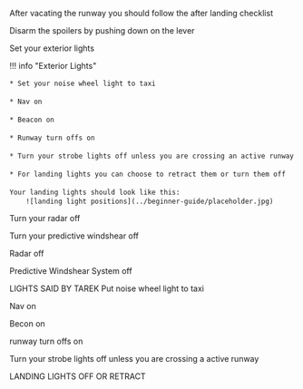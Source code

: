 After vacating the runway you should follow the after landing checklist

Disarm the spoilers by pushing down on the lever

Set your exterior lights

!!! info "Exterior Lights"

    * Set your noise wheel light to taxi

    * Nav on

    * Beacon on

    * Runway turn offs on

    * Turn your strobe lights off unless you are crossing an active runway

    * For landing lights you can choose to retract them or turn them off

    Your landing lights should look like this:
        ![landing light positions](../beginner-guide/placeholder.jpg)

Turn your radar off

Turn your predictive windshear off

Radar off

Predictive Windshear System off

LIGHTS SAID BY TAREK
Put noise wheel light to taxi

Nav on

Becon on

runway turn offs on

Turn your strobe lights off unless you are crossing a active runway

LANDING LIGHTS OFF OR RETRACT
